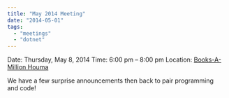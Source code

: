 ```yaml
---
title: "May 2014 Meeting"
date: "2014-05-01"
tags: 
  - "meetings"
  - "dotnet"
---
```


Date: Thursday, May 8, 2014 Time: 6:00 pm – 8:00 pm Location: [Books-A-Million Houma](http://htdnug.wordpress.com/meetings/ "Meetings")

We have a few surprise announcements then back to pair programming and code!
